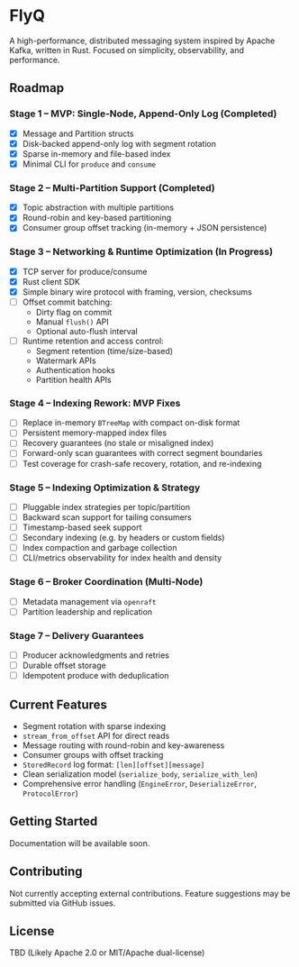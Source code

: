# FlyQ

A high-performance, distributed messaging system inspired by Apache Kafka, written in Rust. Focused on simplicity, observability, and performance.

## Roadmap

### Stage 1 – MVP: Single-Node, Append-Only Log (Completed)
- [x] Message and Partition structs
- [x] Disk-backed append-only log with segment rotation
- [x] Sparse in-memory and file-based index
- [x] Minimal CLI for `produce` and `consume`

### Stage 2 – Multi-Partition Support (Completed)
- [x] Topic abstraction with multiple partitions
- [x] Round-robin and key-based partitioning
- [x] Consumer group offset tracking (in-memory + JSON persistence)

### Stage 3 – Networking & Runtime Optimization (In Progress)
- [x] TCP server for produce/consume
- [x] Rust client SDK
- [x] Simple binary wire protocol with framing, version, checksums
- [ ] Offset commit batching:
  - Dirty flag on commit
  - Manual `flush()` API
  - Optional auto-flush interval
- [ ] Runtime retention and access control:
  - Segment retention (time/size-based)
  - Watermark APIs
  - Authentication hooks
  - Partition health APIs

### Stage 4 – Indexing Rework: MVP Fixes
- [ ] Replace in-memory `BTreeMap` with compact on-disk format
- [ ] Persistent memory-mapped index files
- [ ] Recovery guarantees (no stale or misaligned index)
- [ ] Forward-only scan guarantees with correct segment boundaries
- [ ] Test coverage for crash-safe recovery, rotation, and re-indexing

### Stage 5 – Indexing Optimization & Strategy
- [ ] Pluggable index strategies per topic/partition
- [ ] Backward scan support for tailing consumers
- [ ] Timestamp-based seek support
- [ ] Secondary indexing (e.g. by headers or custom fields)
- [ ] Index compaction and garbage collection
- [ ] CLI/metrics observability for index health and density

### Stage 6 – Broker Coordination (Multi-Node)
- [ ] Metadata management via `openraft`
- [ ] Partition leadership and replication

### Stage 7 – Delivery Guarantees
- [ ] Producer acknowledgments and retries
- [ ] Durable offset storage
- [ ] Idempotent produce with deduplication

## Current Features
- Segment rotation with sparse indexing
- `stream_from_offset` API for direct reads
- Message routing with round-robin and key-awareness
- Consumer groups with offset tracking
- `StoredRecord` log format: `[len][offset][message]`
- Clean serialization model (`serialize_body`, `serialize_with_len`)
- Comprehensive error handling (`EngineError`, `DeserializeError`, `ProtocolError`)

## Getting Started
Documentation will be available soon.

## Contributing
Not currently accepting external contributions. Feature suggestions may be submitted via GitHub issues.

## License
TBD (Likely Apache 2.0 or MIT/Apache dual-license)
